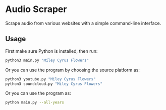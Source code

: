# Audio Scraper

Scrape audio from various websites with a simple command-line interface.

## Usage

First make sure Python is installed, then run:

```sh
python3 main.py "Miley Cyrus Flowers"
```

Or you can use the program by choosing the source platform as:

```sh
python3 youtube.py "Miley Cyrus Flowers"
python3 soundcloud.py "Miley Cyrus Flowers"
```

Or you can use the program as:
```sh
python main.py --all-years
```
